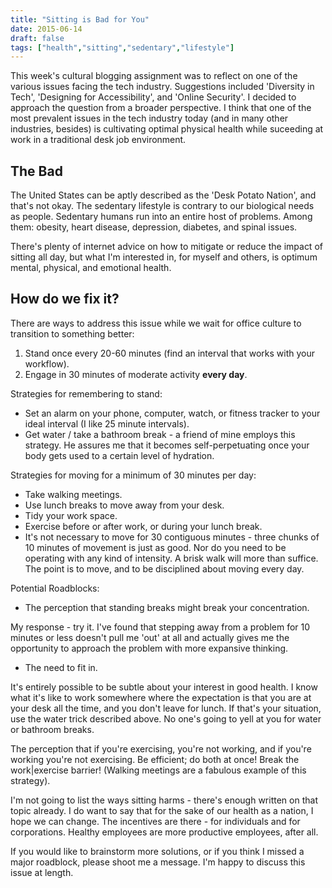 ```yaml
---
title: "Sitting is Bad for You"
date: 2015-06-14
draft: false
tags: ["health","sitting","sedentary","lifestyle"]
---
```


This week's cultural blogging assignment was to reflect on one of the various issues facing the tech industry. Suggestions included 'Diversity in Tech', 'Designing for Accessibility', and 'Online Security'. I decided to approach the question from a broader perspective. I think that one of the most prevalent issues in the tech industry today (and in many other industries, besides) is cultivating optimal physical health while suceeding at work in a traditional desk job environment.

## The Bad
The United States can be aptly described as the 'Desk Potato Nation', and that's not okay. The sedentary lifestyle is contrary to our biological needs as people. Sedentary humans run into an entire host of problems. Among them: obesity, heart disease, depression, diabetes, and spinal issues.

There's plenty of internet advice on how to mitigate or reduce the impact of sitting all day, but what I'm interested in, for myself and others, is optimum mental, physical, and emotional health.

## How do we fix it?
There are ways to address this issue while we wait for office culture to transition to something better:

1. Stand once every 20-60 minutes (find an interval that works with your workflow).
1. Engage in 30 minutes of moderate activity **every day**.

Strategies for remembering to stand:

- Set an alarm on your phone, computer, watch, or fitness tracker to your ideal interval (I like 25 minute intervals).
- Get water / take a bathroom break - a friend of mine employs this strategy. He assures me that it becomes self-perpetuating once your body gets used to a certain level of hydration.

Strategies for moving for a minimum of 30 minutes per day:

- Take walking meetings.
- Use lunch breaks to move away from your desk.
- Tidy your work space.
- Exercise before or after work, or during your lunch break.
- It's not necessary to move for 30 contiguous minutes - three chunks of 10 minutes of movement is just as good. Nor do you need to be operating with any kind of intensity. A brisk walk will more than suffice. The point is to move, and to be disciplined about moving every day.

Potential Roadblocks:

- The perception that standing breaks might break your concentration.

My response - try it. I've found that stepping away from a problem for 10 minutes or less doesn't pull me 'out' at all and actually gives me the opportunity to approach the problem with more expansive thinking.

- The need to fit in.

It's entirely possible to be subtle about your interest in good health. I know what it's like to work somewhere where the expectation is that you are at your desk all the time, and you don't leave for lunch. If that's your situation, use the water trick described above. No one's going to yell at you for water or bathroom breaks.

The perception that if you're exercising, you're not working, and if you're working you're not exercising.
Be efficient; do both at once! Break the work|exercise barrier! (Walking meetings are a fabulous example of this strategy).

I'm not going to list the ways sitting harms - there's enough written on that topic already. I do want to say that for the sake of our health as a nation, I hope we can change. The incentives are there - for individuals and for corporations. Healthy employees are more productive employees, after all.

If you would like to brainstorm more solutions, or if you think I missed a major roadblock, please shoot me a message. I'm happy to discuss this issue at length.